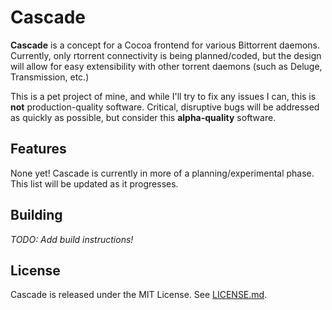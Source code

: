 # Cascade
**Cascade** is a concept for a Cocoa frontend for various Bittorrent daemons. Currently, only rtorrent connectivity is being planned/coded, but the design will allow for easy extensibility with other torrent daemons (such as Deluge, Transmission, etc.)

This is a pet project of mine, and while I'll try to fix any issues I can, this is **not** production-quality software. Critical, disruptive bugs will be addressed as quickly as possible, but consider this **alpha-quality** software.

## Features
None yet! Cascade is currently in more of a planning/experimental phase. This list will be updated as it progresses.

## Building
*TODO: Add build instructions!*

## License
Cascade is released under the MIT License. See  [LICENSE.md](https://github.com/reanimus/Cascade/blob/master/LICENSE.md).